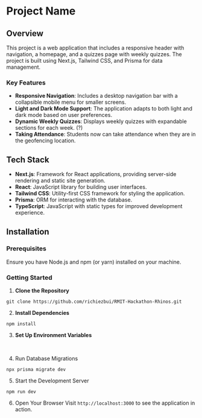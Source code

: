# Project Name

## Overview

This project is a web application that includes a responsive header with navigation, a homepage, and a quizzes page with weekly quizzes. The project is built using Next.js, Tailwind CSS, and Prisma for data management.

### Key Features

- **Responsive Navigation**: Includes a desktop navigation bar with a collapsible mobile menu for smaller screens.
- **Light and Dark Mode Support**: The application adapts to both light and dark mode based on user preferences.
- **Dynamic Weekly Quizzes**: Displays weekly quizzes with expandable sections for each week. (?)
- **Taking Attendance**: Students now can take attendance when they are in the geofencing location.

## Tech Stack

- **Next.js**: Framework for React applications, providing server-side rendering and static site generation.
- **React**: JavaScript library for building user interfaces.
- **Tailwind CSS**: Utility-first CSS framework for styling the application.
- **Prisma**: ORM for interacting with the database.
- **TypeScript**: JavaScript with static types for improved development experience.

## Installation

### Prerequisites

Ensure you have Node.js and npm (or yarn) installed on your machine.

### Getting Started

1. **Clone the Repository**
```
git clone https://github.com/richiezbui/RMIT-Hackathon-Rhinos.git
```

2. **Install Dependencies**
```
npm install
```

3. **Set Up Environment Variables**

<br>

4. Run Database Migrations
```
npx prisma migrate dev
```

5. Start the Development Server
```
npm run dev
```

6. Open Your Browser
Visit `http://localhost:3000` to see the application in action.



